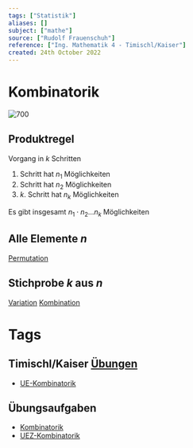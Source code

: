 ```yaml
---
tags: ["Statistik"]
aliases: []
subject: ["mathe"]
source: ["Rudolf Frauenschuh"]
reference: ["Ing. Mathematik 4 - Timischl/Kaiser"]
created: 24th October 2022
---
```


# Kombinatorik
![700](Kombinatorik-formeln.PNG)
## Produktregel
Vorgang in $k$ Schritten
1. Schritt hat $n_{1}$ Möglichkeiten
2. Schritt hat $n_{2}$ Möglichkeiten
3. $k$. Schritt hat $n_{k}$ Möglichkeiten

Es gibt insgesamt $n_{1}\cdot n_{2}\dots n_{k}$ Möglichkeiten

## Alle Elemente $n$
[Permutation](Permutation.md)

## Stichprobe $k$ aus $n$ 
[Variation](Variation.md)
[Kombination](Kombination.md)

# Tags
## Timischl/Kaiser [Übungen](https://a.digi4school.at/ebook/5011/?page=164)
- [UE-Kombinatorik](UE-Kombinatorik.pdf)
## Übungsaufgaben
- [Kombinatorik](Kombinatorik.pdf)
- [UEZ-Kombinatorik](UEZ-Kombinatorik.pdf) 